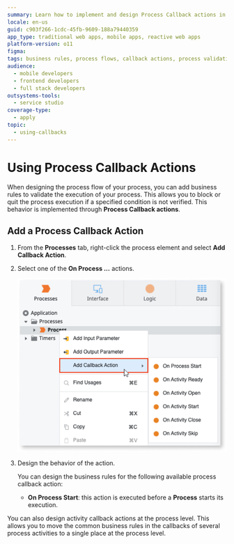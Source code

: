 ```yaml
---
summary: Learn how to implement and design Process Callback actions in OutSystems 11 (O11) to validate and control process execution flows.
locale: en-us
guid: c903f266-1cdc-45fb-9609-188a79440359
app_type: traditional web apps, mobile apps, reactive web apps
platform-version: o11
figma:
tags: business rules, process flows, callback actions, process validation, process design
audience:
  - mobile developers
  - frontend developers
  - full stack developers
outsystems-tools:
  - service studio
coverage-type:
  - apply
topic:
  - using-callbacks
---
```


# Using Process Callback Actions

When designing the process flow of your process, you can add business rules to validate the execution of your process. This allows you to block or quit the process execution if a specified condition is not verified. This behavior is implemented through **Process Callback actions**.

## Add a Process Callback Action

1. From the **Processes** tab, right-click the process element and select **Add Callback Action**.

1. Select one of the **On Process ...** actions.

    ![Screenshot showing how to add a Process Callback Action in the Processes tab](images/add-callback-action-ss.png "Adding a Process Callback Action")

1. Design the behavior of the action.

    You can design the business rules for the following available process callback action:

    * **On Process Start**: this action is executed before a **Process** starts its execution.

You can also design activity callback actions at the process level. This allows you to move the common business rules in the callbacks of several process activities to a single place at the process level.
